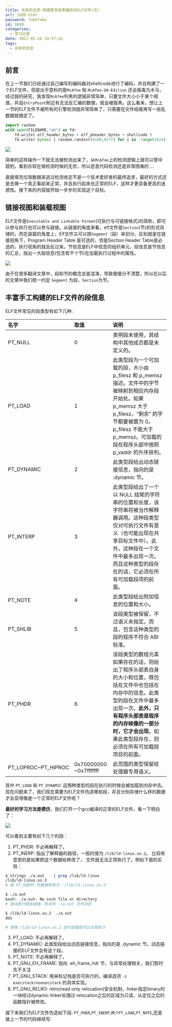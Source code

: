 ```yaml
---
title: 杀软的无奈-构建更具有欺骗性的ELF文件(五)
url: 1699.html
password: fakefake
id: 1699
categories:
  - 学习记录
date: 2021-05-16 19:57:14
tags:
  - 杀软的无奈
---
```



## 前言

在上一节我们已经通过自己编写的编码器对shellcode进行了编码，并且构建了一个ELF文件，但是出乎意料的是`McAfee` 和 `McAfee-GW-Edition` 还会报毒为木马，经过我的研究，我发现`McAfee`判黑的逻辑非常简单，只要文件大小小于某个阈值，并且`EntryPoint`附近有无法反汇编的数据，就会被报黑。这么看来，想让上一节的ELF文件不被所有的引擎检测就非常简单了，只需要在文件结尾再写一些乱数据就搞定了。

<!-- more -->

```python
import random
with open(FILENAME,"wb") as fd:
    fd.write( elf_header_bytes + elf_pheader_bytes + shellcode )
    fd.write( bytes( [ random.randint(0x00,0xff) for i in  range(1024)] ) )
```

![](https://pic.wonderkun.cc//uploads/note/20210614164029.png)

简单的这样操作一下就无法被检测出来了，从`McAfee`上的检测逻辑上就可以管中窥豹，看到杀软在做检测时候的无奈，所以恶意代码检测还是非常困难的 ...

直接填充垃圾数据来逃过检测肯定不是一个技术爱好者的最终追求，最好的方式还是去做一个真正看起来正常，并且执行起来也正常的ELF，这样才更具备更高的迷惑性。接下来的内容就开始一步步的实现这个目标。

## 链接视图和装载视图

ELF文件是`Executable and Linkable Format`(可执行与可链接格式)的简称，即可以参与执行也可以参与链接。从链接的角度来看，elf文件是`Section`(节)的形式存储的，而在装载的角度上，Elf文件又可以按`Segment`（段）来划分。区别就是在链接视角下，Program Header Table 是可选的，但是Section Header Table是必选的，执行视角的就会反过来。节信息是ELF中信息的组织单元，段信息是节信息的汇总，指出一大段信息(包含若干个节)在加载执行过程中的属性。

![](https://pic.wonderkun.cc//uploads/note/20210615001514.png)

由于在很多翻译文章中，段和节的概念总是混淆，导致傻傻分不清楚，所以在以后的文章中我们统一约定 `Segment` 为段，`Section`为节。

## 丰富手工构建的ELF文件的段信息

ELF文件常见的段类型有如下几种:

| 名字                | 取值                   | 说明                                                         |
| :------------------ | :--------------------- | :----------------------------------------------------------- |
| PT_NULL             | 0                      | 表明段未使用，其结构中其他成员都是未定义的。                 |
| PT_LOAD             | 1                      | 此类型段为一个可加载的段，大小由 p_filesz 和 p_memsz 描述。文件中的字节被映射到相应内存段开始处。如果 p_memsz 大于 p_filesz，“剩余” 的字节都要被置为 0。p_filesz 不能大于 p_memsz。可加载的段在程序头部中按照 p_vaddr 的升序排列。 |
| PT_DYNAMIC          | 2                      | 此类型段给出动态链接信息，指向的是 .dynamic 节。                                   |
| PT_INTERP           | 3                      | 此类型段给出了一个以 NULL 结尾的字符串的位置和长度，该字符串将被当作解释器调用。这种段类型仅对可执行文件有意义（也可能出现在共享目标文件中）。此外，这种段在一个文件中最多出现一次。而且这种类型的段存在的话，它必须在所有可加载段项的前面。 |
| PT_NOTE             | 4                      | 此类型段给出附加信息的位置和大小。                           |
| PT_SHLIB            | 5                      | 该段类型被保留，不过语义未指定。而且，包含这种类型的段的程序不符合 ABI 标准。 |
| PT_PHDR             | 6                      | 该段类型的数组元素如果存在的话，则给出了程序头部表自身的大小和位置，既包括在文件中也包括在内存中的信息。此类型的段在文件中最多出现一次。**此外，只有程序头部表是程序的内存映像的一部分时，它才会出现**。如果此类型段存在，则必须在所有可加载段项目的前面。 |
| PT_LOPROC~PT_HIPROC | 0x70000000 ~0x7fffffff | 此范围的类型保留给处理器专用语义。                           |

其中 `PT_LOAD` 和 `PT_DYNAMIC` 这两种类型的段在执行的时候会被加载到内存中去。
现在问题来了，我们现在需要为ELF文件伪造哪些段，并且分别存储什么样的数据才会显得像是一个正常的ELF文件呢？

**最好的学习方法是模仿**，我们打开一个gcc编译的正常的ELF文件，看一下明白了：


![](https://pic.wonderkun.cc//uploads/note/20210615103553.png)

可以看到主要有如下几个的段：

1. PT_PHDR: 不必再解释了。
2. PT_INERP: 指出了解释器的路径，一般的值为 `/lib/ld-linux.so.2`。 比较有意思的是如果把这个数据给修改了， 文件就无法正常执行了。例如下面的实验：

  ```bash
  $ strings ./a.out    | grep /lib/ld-linux  
  /lib/ld-linux.so.3
  # 把 PT_INERP 的数据修改为 '/lib/ld-linux.so.3' 

  $ ./a.out 
  bash: ./a.out: No such file or directory
  # 尝试执行就会报错，告诉你 ./a.out 文件存在

  $ /lib/ld-linux.so.2  ./a.out 
  dds

  # 使用 /lib/ld-linux.so.2 进行加载就可以正常执行 
  ```

3. PT_LOAD: 不必再解释了。
4. PT_DYNAMIC:  此类型段给出动态链接信息，指向的是 .dynamic 节。动态链接的ELF文件会有这个段。
5. PT_NOTE: 不必再解释了。
6. PT_GNU_EH_FRAME: 指向 .eh_frame_hdr 节，与异常处理相关，我们暂时先不关注
7. PT_GNU_STACK: 用来标记栈是否可执行的，编译选项 `-z execstack/noexecstack` 的具体实现。
8. PT_GNU_RELRO:  relro(read only relocation)安全机制，linker指定binary的一块经过dynamic linker处理过 relocation之后的区域为只读，从定位之后的函数指针被修改。

接下来我们为ELF文件伪造如下段: `PT_PHDR`,`PT_INERP`,`两个PT_LOAD`,`PT_NOTE`,还是接上一节的代码继续写:

```python

```



